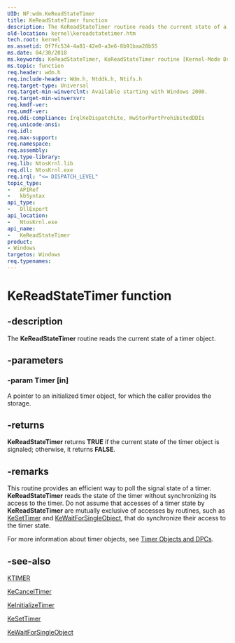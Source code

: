 ```yaml
---
UID: NF:wdm.KeReadStateTimer
title: KeReadStateTimer function
description: The KeReadStateTimer routine reads the current state of a timer object.
old-location: kernel\kereadstatetimer.htm
tech.root: kernel
ms.assetid: 0f7fc534-4a81-42e0-a3e6-8b91baa28b55
ms.date: 04/30/2018
ms.keywords: KeReadStateTimer, KeReadStateTimer routine [Kernel-Mode Driver Architecture], k105_8e101501-f419-40ff-91cd-a8aee0ffcbc8.xml, kernel.kereadstatetimer, wdm/KeReadStateTimer
ms.topic: function
req.header: wdm.h
req.include-header: Wdm.h, Ntddk.h, Ntifs.h
req.target-type: Universal
req.target-min-winverclnt: Available starting with Windows 2000.
req.target-min-winversvr: 
req.kmdf-ver: 
req.umdf-ver: 
req.ddi-compliance: IrqlKeDispatchLte, HwStorPortProhibitedDDIs
req.unicode-ansi: 
req.idl: 
req.max-support: 
req.namespace: 
req.assembly: 
req.type-library: 
req.lib: NtosKrnl.lib
req.dll: NtosKrnl.exe
req.irql: "<= DISPATCH_LEVEL"
topic_type:
-	APIRef
-	kbSyntax
api_type:
-	DllExport
api_location:
-	NtosKrnl.exe
api_name:
-	KeReadStateTimer
product:
- Windows
targetos: Windows
req.typenames: 
---
```


# KeReadStateTimer function


## -description


The <b>KeReadStateTimer</b> routine reads the current state of a timer object.


## -parameters




### -param Timer [in]

A pointer to an initialized timer object, for which the caller provides the storage.


## -returns



<b>KeReadStateTimer</b> returns <b>TRUE</b> if the current state of the timer object is signaled; otherwise, it returns <b>FALSE</b>.




## -remarks



This routine provides an efficient way to poll the signal state of a timer. <b>KeReadStateTimer</b> reads the state of the timer without synchronizing its access to the timer. Do not assume that accesses of a timer state by <b>KeReadStateTimer</b> are mutually exclusive of accesses by routines, such as <a href="https://msdn.microsoft.com/library/windows/hardware/ff553286">KeSetTimer</a> and <a href="https://msdn.microsoft.com/library/windows/hardware/ff553350">KeWaitForSingleObject</a>, that do synchronize their access to the timer state.

For more information about timer objects, see <a href="https://msdn.microsoft.com/b58487de-6e9e-45f4-acb8-9233c8718ee2">Timer Objects and DPCs</a>.




## -see-also




<a href="https://msdn.microsoft.com/library/windows/hardware/ff554250">KTIMER</a>



<a href="https://msdn.microsoft.com/library/windows/hardware/ff551970">KeCancelTimer</a>



<a href="https://msdn.microsoft.com/library/windows/hardware/ff552168">KeInitializeTimer</a>



<a href="https://msdn.microsoft.com/library/windows/hardware/ff553286">KeSetTimer</a>



<a href="https://msdn.microsoft.com/library/windows/hardware/ff553350">KeWaitForSingleObject</a>
 

 

